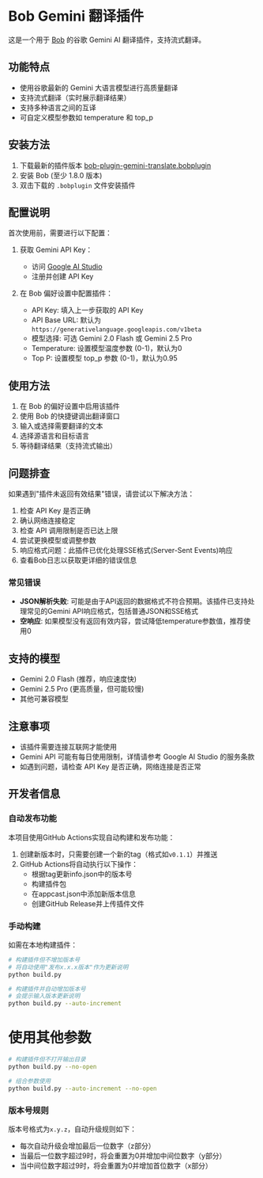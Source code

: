 # Bob Gemini 翻译插件

这是一个用于 [Bob](https://bobtranslate.com/) 的谷歌 Gemini AI 翻译插件，支持流式翻译。

## 功能特点

- 使用谷歌最新的 Gemini 大语言模型进行高质量翻译
- 支持流式翻译（实时展示翻译结果）
- 支持多种语言之间的互译
- 可自定义模型参数如 temperature 和 top_p

## 安装方法

1. 下载最新的插件版本 [bob-plugin-gemini-translate.bobplugin](https://github.com/coulsontl/bob-plugin-gemini-translate/releases)
2. 安装 Bob (至少 1.8.0 版本)
3. 双击下载的 `.bobplugin` 文件安装插件

## 配置说明

首次使用前，需要进行以下配置：

1. 获取 Gemini API Key：
   - 访问 [Google AI Studio](https://ai.google.dev/)
   - 注册并创建 API Key

2. 在 Bob 偏好设置中配置插件：
   - API Key: 填入上一步获取的 API Key
   - API Base URL: 默认为 `https://generativelanguage.googleapis.com/v1beta`
   - 模型选择: 可选 Gemini 2.0 Flash 或 Gemini 2.5 Pro
   - Temperature: 设置模型温度参数 (0-1)，默认为0
   - Top P: 设置模型 top_p 参数 (0-1)，默认为0.95

## 使用方法

1. 在 Bob 的偏好设置中启用该插件
2. 使用 Bob 的快捷键调出翻译窗口
3. 输入或选择需要翻译的文本
4. 选择源语言和目标语言
5. 等待翻译结果（支持流式输出）

## 问题排查

如果遇到"插件未返回有效结果"错误，请尝试以下解决方法：

1. 检查 API Key 是否正确
2. 确认网络连接稳定
3. 检查 API 调用限制是否已达上限
4. 尝试更换模型或调整参数
5. 响应格式问题：此插件已优化处理SSE格式(Server-Sent Events)响应
6. 查看Bob日志以获取更详细的错误信息

### 常见错误
- **JSON解析失败**: 可能是由于API返回的数据格式不符合预期。该插件已支持处理常见的Gemini API响应格式，包括普通JSON和SSE格式
- **空响应**: 如果模型没有返回有效内容，尝试降低temperature参数值，推荐使用0

## 支持的模型

- Gemini 2.0 Flash (推荐，响应速度快)
- Gemini 2.5 Pro (更高质量，但可能较慢)
- 其他可兼容模型

## 注意事项

- 该插件需要连接互联网才能使用
- Gemini API 可能有每日使用限制，详情请参考 Google AI Studio 的服务条款
- 如遇到问题，请检查 API Key 是否正确，网络连接是否正常 

## 开发者信息

### 自动发布功能

本项目使用GitHub Actions实现自动构建和发布功能：

1. 创建新版本时，只需要创建一个新的tag（格式如`v0.1.1`）并推送
2. GitHub Actions将自动执行以下操作：
   - 根据tag更新info.json中的版本号
   - 构建插件包
   - 在appcast.json中添加新版本信息
   - 创建GitHub Release并上传插件文件

### 手动构建

如需在本地构建插件：

```bash
# 构建插件但不增加版本号
# 将自动使用"发布x.x.x版本"作为更新说明
python build.py

# 构建插件并自动增加版本号
# 会提示输入版本更新说明
python build.py --auto-increment
```

# 使用其他参数
```bash
# 构建插件但不打开输出目录
python build.py --no-open

# 组合参数使用
python build.py --auto-increment --no-open
```

### 版本号规则

版本号格式为`x.y.z`，自动升级规则如下：
- 每次自动升级会增加最后一位数字（z部分）
- 当最后一位数字超过9时，将会重置为0并增加中间位数字（y部分）
- 当中间位数字超过9时，将会重置为0并增加首位数字（x部分） 
